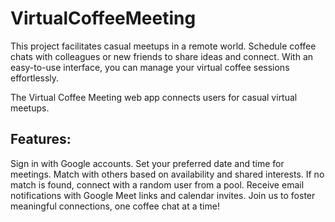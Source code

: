 # VirtualCoffeeMeeting
This project facilitates casual meetups in a remote world. Schedule coffee chats with colleagues or new friends to share ideas and connect. With an easy-to-use interface, you can manage your virtual coffee sessions effortlessly. 

The Virtual Coffee Meeting web app connects users for casual virtual meetups.

## Features:
Sign in with Google accounts.
Set your preferred date and time for meetings.
Match with others based on availability and shared interests.
If no match is found, connect with a random user from a pool.
Receive email notifications with Google Meet links and calendar invites.
Join us to foster meaningful connections, one coffee chat at a time!

